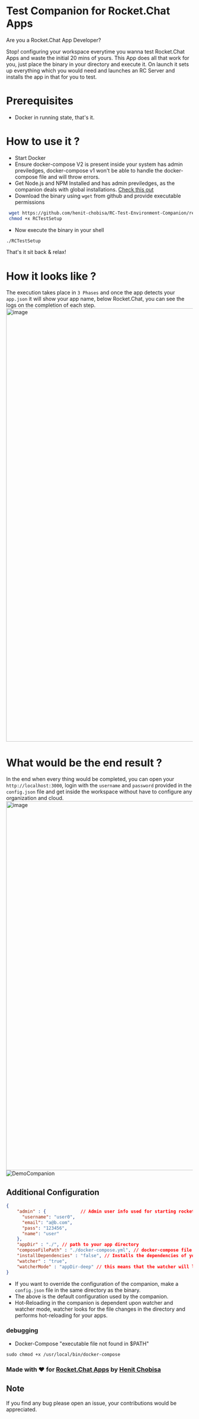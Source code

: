 # Test Companion for Rocket.Chat Apps

Are you a Rocket.Chat App Developer? 

Stop! configuring your workspace everytime you wanna test Rocket.Chat Apps and waste the initial 20 mins of yours.
This App does all that work for you, just place the binary in your directory and execute it.
On launch it sets up everything which you would need and launches an RC Server and installs the app in that for you to test.

# Prerequisites
- Docker in running state, that's it.

# How to use it ?
- Start Docker
- Ensure docker-compose V2 is present inside your system has admin previledges, docker-compose v1 won't be able to handle the docker-compose file and will throw errors.
- Get Node.js and NPM Installed and has admin previledges, as the companion deals with global installations. [Check this out](https://docs.npmjs.com/resolving-eacces-permissions-errors-when-installing-packages-globally)
- Download the binary using `wget` from github and provide executable permissions
```bash
 wget https://github.com/henit-chobisa/RC-Test-Environment-Companion/releases/download/v0.1.1/RCTestSetup
 chmod +x RCTestSetup
```
- Now execute the binary in your shell 
```sh
./RCTestSetup
```
That's it sit back & relax!

# How it looks like ?
The execution takes place in `3 Phases` and once the app detects your `app.json` it will show your app name, below Rocket.Chat, you can see the logs on the completion of each step.
<img width="1166" alt="image" src="https://user-images.githubusercontent.com/72302948/211493665-55ccb522-29ea-4e23-9eba-0596a52c6060.png">

# What would be the end result ?
In the end when every thing would be completed, you can open your `http://localhost:3000`, login with the `username` and `password` provided in the `config.json` file and get inside the workspace without have to configure any organization and cloud.
<img width="993" alt="image" src="https://user-images.githubusercontent.com/72302948/211494438-f0dcab91-4ab8-4e07-b615-f7756b465a37.png">
![DemoCompanion](https://user-images.githubusercontent.com/72302948/211494912-abb1a8b4-dee2-4036-adef-3d7f1f7b4b04.gif)

## Additional Configuration

```json
{
    "admin" : {             // Admin user info used for starting rocket.chat server
      "username": "user0",
      "email": "a@b.com",
      "pass": "123456",
      "name": "user"
    },
    "appDir" : "./", // path to your app directory
    "composeFilePath" : "./docker-compose.yml", // docker-compose file that you want to use, companion automatically downloads it, if you won't give.
    "installDependencies" : "false", // Installs the dependencies of your app, using npm install
    "watcher" : "true",
    "watcherMode" : "appDir-deep" // this means that the watcher will look at changes for all the files and folders and folder changes, while you can use the "appdir-shallow" option which will only look for for only files in appDir, won't look for subdirectories.
}
```
- If you want to override the configuration of the companion, make a `config.json` file in the same directory as the binary.
- The above is the default configuration used by the companion.
- Hot-Reloading in the companion is dependent upon watcher and watcher mode, watcher looks for the file changes in the directory and performs hot-reloading for your apps.

### debugging
- Docker-Compose "executable file not found in $PATH"
```
sudo chmod +x /usr/local/bin/docker-compose
```


### Made with ♥️ for [Rocket.Chat Apps](https://www.rocket.chat) by [Henit Chobisa](https://twitter.com/henit_chobisa)

## Note
If you find any bug please open an issue, your contributions would be appreciated.
